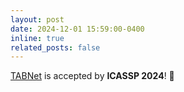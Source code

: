 ```yaml
---
layout: post
date: 2024-12-01 15:59:00-0400
inline: true
related_posts: false
---
```


[TABNet](https://arxiv.org/abs/2409.04704) is accepted by **ICASSP 2024**! 🎉
